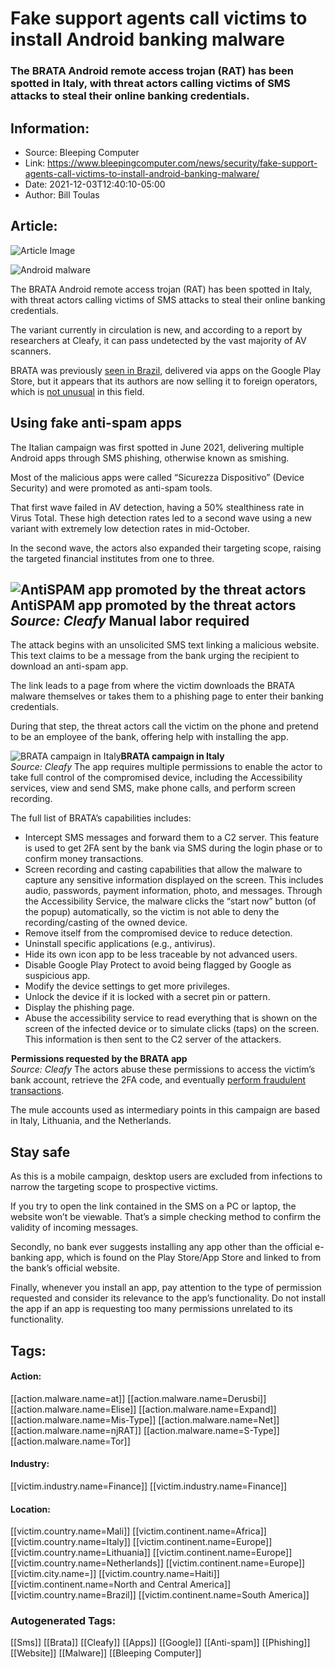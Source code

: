 # Fake support agents call victims to install Android banking malware
### The BRATA Android remote access trojan (RAT) has been spotted in Italy, with threat actors calling victims of SMS attacks to steal their online banking credentials.

## Information:
+ Source: Bleeping Computer
+ Link: https://www.bleepingcomputer.com/news/security/fake-support-agents-call-victims-to-install-android-banking-malware/
+ Date: 2021-12-03T12:40:10-05:00
+ Author: Bill Toulas


## Article:
![Article Image](https://www.bleepstatic.com/content/hl-images/2021/12/03/android-trojan.jpg)

![Android malware](https://www.bleepstatic.com/content/hl-images/2021/12/03/android-trojan.jpg)


The BRATA Android remote access trojan (RAT) has been spotted in Italy, with threat actors calling victims of SMS attacks to steal their online banking credentials.


The variant currently in circulation is new, and according to a report by researchers at Cleafy, it can pass undetected by the vast majority of AV scanners.


BRATA was previously [seen in Brazil](https://www.bleepingcomputer.com/news/security/brata-android-rat-used-to-infect-and-spy-on-brazilian-users/), delivered via apps on the Google Play Store, but it appears that its authors are now selling it to foreign operators, which is [not unusual](https://www.bleepingcomputer.com/news/security/bizarro-banking-malware-targets-70-banks-in-europe-and-south-america/) in this field.


Using fake anti-spam apps
-------------------------


The Italian campaign was first spotted in June 2021, delivering multiple Android apps through SMS phishing, otherwise known as smishing.


Most of the malicious apps were called “Sicurezza Dispositivo” (Device Security) and were promoted as anti-spam tools.


That first wave failed in AV detection, having a 50% stealthiness rate in Virus Total. These high detection rates led to a second wave using a new variant with extremely low detection rates in mid-October.


In the second wave, the actors also expanded their targeting scope, raising the targeted financial institutes from one to three.



![AntiSPAM app promoted by the threat actors](https://www.bleepstatic.com/images/news/u/1220909/Website%20snaps/antiSPAM_page.png)**AntiSPAM app promoted by the threat actors**  
*Source: Cleafy*
Manual labor required
---------------------


The attack begins with an unsolicited SMS text linking a malicious website. This text claims to be a message from the bank urging the recipient to download an anti-spam app.


The link leads to a page from where the victim downloads the BRATA malware themselves or takes them to a phishing page to enter their banking credentials.


During that step, the threat actors call the victim on the phone and pretend to be an employee of the bank, offering help with installing the app.



![BRATA campaign in Italy](https://www.bleepstatic.com/images/news/u/1220909/Diagrams/fraud_diagram.png)**BRATA campaign in Italy**  
*Source: Cleafy*
The app requires multiple permissions to enable the actor to take full control of the compromised device, including the Accessibility services, view and send SMS, make phone calls, and perform screen recording.


The full list of BRATA’s capabilities includes:


* Intercept SMS messages and forward them to a C2 server. This feature is used to get 2FA sent by the bank via SMS during the login phase or to confirm money transactions.
* Screen recording and casting capabilities that allow the malware to capture any sensitive information displayed on the screen. This includes audio, passwords, payment information, photo, and messages. Through the Accessibility Service, the malware clicks the “start now” button (of the popup) automatically, so the victim is not able to deny the recording/casting of the owned device.
* Remove itself from the compromised device to reduce detection.
* Uninstall specific applications (e.g., antivirus).
* Hide its own icon app to be less traceable by not advanced users.
* Disable Google Play Protect to avoid being flagged by Google as suspicious app.
* Modify the device settings to get more privileges.
* Unlock the device if it is locked with a secret pin or pattern.
* Display the phishing page.
* Abuse the accessibility service to read everything that is shown on the screen of the infected device or to simulate clicks (taps) on the screen. This information is then sent to the C2 server of the attackers.


![Permissions requested by the BRATA app](data:image/gif;base64,R0lGODlhAQABAAAAACH5BAEKAAEALAAAAAABAAEAAAICTAEAOw==)**Permissions requested by the BRATA app**  
*Source: Cleafy*
The actors abuse these permissions to access the victim’s bank account, retrieve the 2FA code, and eventually [perform fraudulent transactions](https://www.cleafy.com/cleafy-labs/mobile-banking-fraud-brata-strikes-again).


The mule accounts used as intermediary points in this campaign are based in Italy, Lithuania, and the Netherlands.


Stay safe
---------


As this is a mobile campaign, desktop users are excluded from infections to narrow the targeting scope to prospective victims.


If you try to open the link contained in the SMS on a PC or laptop, the website won’t be viewable. That’s a simple checking method to confirm the validity of incoming messages.


Secondly, no bank ever suggests installing any app other than the official e-banking app, which is found on the Play Store/App Store and linked to from the bank’s official website.


Finally, whenever you install an app, pay attention to the type of permission requested and consider its relevance to the app’s functionality. Do not install the app if an app is requesting too many permissions unrelated to its functionality.





## Tags:

#### Action:
[[action.malware.name=at]] [[action.malware.name=Derusbi]] [[action.malware.name=Elise]] [[action.malware.name=Expand]] [[action.malware.name=Mis-Type]] [[action.malware.name=Net]] [[action.malware.name=njRAT]] [[action.malware.name=S-Type]] [[action.malware.name=Tor]]

#### Industry:
[[victim.industry.name=Finance]] [[victim.industry.name=Finance]]

#### Location:
[[victim.country.name=Mali]] [[victim.continent.name=Africa]] [[victim.country.name=Italy]] [[victim.continent.name=Europe]] [[victim.country.name=Lithuania]] [[victim.continent.name=Europe]] [[victim.country.name=Netherlands]] [[victim.continent.name=Europe]] [[victim.city.name=]] [[victim.country.name=Haiti]] [[victim.continent.name=North and Central America]] [[victim.country.name=Brazil]] [[victim.continent.name=South America]]

### Autogenerated Tags:
[[Sms]] [[Brata]] [[Cleafy]] [[Apps]] [[Google]] [[Anti-spam]] [[Phishing]] [[Website]] [[Malware]] [[Bleeping Computer]]

